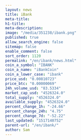 ```yaml
---
layout: news
title: iBank
meta-title: 
h1-title: 
meta-description: 
image: "/media/351238/ibank.png"
published: true
allow_search_engine: false
sitemap: false
enable_comment: false
sort_order: 1120
permalink: "/en/ibank/news.html"
coin_a_symbol: "IBANK"
coin_a_name: "iBankCoin"
coin_a_lower_case: "ibank"
price_usd: "0.00810723"
price_btc: "0.00000069"
24h_volume_usd: "83.5334"
market_cap_usd: "4526324.0"
total_supply: "4526324.0"
available_supply: "4526324.0"
percent_change_1h: "-24.66"
percent_change_24h: "4.75"
percent_change_7d: "-52.22"
last_updated: "1517140752"
parent-url: "/en/ibank/"
author: Sam
---
```


